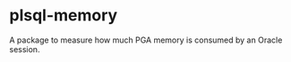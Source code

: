plsql-memory
============

A package to measure how much PGA memory is consumed by an Oracle session.
